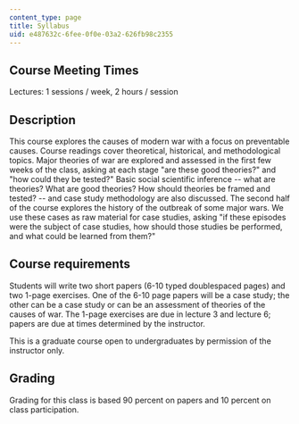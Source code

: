 ```yaml
---
content_type: page
title: Syllabus
uid: e487632c-6fee-0f0e-03a2-626fb98c2355
---
```


Course Meeting Times
--------------------

Lectures: 1 sessions / week, 2 hours / session

Description
-----------

This course explores the causes of modern war with a focus on preventable causes. Course readings cover theoretical, historical, and methodological topics. Major theories of war are explored and assessed in the first few weeks of the class, asking at each stage "are these good theories?" and "how could they be tested?" Basic social scientific inference -- what are theories? What are good theories? How should theories be framed and tested? -- and case study methodology are also discussed. The second half of the course explores the history of the outbreak of some major wars. We use these cases as raw material for case studies, asking "if these episodes were the subject of case studies, how should those studies be performed, and what could be learned from them?"

Course requirements
-------------------

Students will write two short papers (6-10 typed doublespaced pages) and two 1-page exercises. One of the 6-10 page papers will be a case study; the other can be a case study or can be an assessment of theories of the causes of war. The 1-page exercises are due in lecture 3 and lecture 6; papers are due at times determined by the instructor.

This is a graduate course open to undergraduates by permission of the instructor only.

Grading
-------

Grading for this class is based 90 percent on papers and 10 percent on class participation.